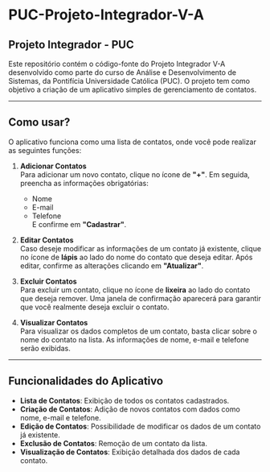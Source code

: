 # PUC-Projeto-Integrador-V-A

## Projeto Integrador - PUC

Este repositório contém o código-fonte do Projeto Integrador V-A desenvolvido como parte do curso de Análise e Desenvolvimento de Sistemas, da Pontifícia Universidade Católica (PUC). O projeto tem como objetivo a criação de um aplicativo simples de gerenciamento de contatos.

---

## Como usar?

O aplicativo funciona como uma lista de contatos, onde você pode realizar as seguintes funções:

1. **Adicionar Contatos**  
   Para adicionar um novo contato, clique no ícone de **"+"**. Em seguida, preencha as informações obrigatórias:  
   - Nome  
   - E-mail  
   - Telefone  
   E confirme em **"Cadastrar"**.

2. **Editar Contatos**  
   Caso deseje modificar as informações de um contato já existente, clique no ícone de **lápis** ao lado do nome do contato que deseja editar. Após editar, confirme as alterações clicando em **"Atualizar"**.

3. **Excluir Contatos**  
   Para excluir um contato, clique no ícone de **lixeira** ao lado do contato que deseja remover. Uma janela de confirmação aparecerá para garantir que você realmente deseja excluir o contato.

4. **Visualizar Contatos**  
   Para visualizar os dados completos de um contato, basta clicar sobre o nome do contato na lista. As informações de nome, e-mail e telefone serão exibidas.

---

## Funcionalidades do Aplicativo

- **Lista de Contatos**: Exibição de todos os contatos cadastrados.
- **Criação de Contatos**: Adição de novos contatos com dados como nome, e-mail e telefone.
- **Edição de Contatos**: Possibilidade de modificar os dados de um contato já existente.
- **Exclusão de Contatos**: Remoção de um contato da lista.
- **Visualização de Contatos**: Exibição detalhada dos dados de cada contato.
